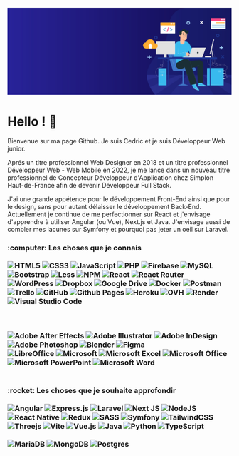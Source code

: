 ![Cover](asset/banner.jpg)
<h1>Hello ! 👋</h1>
<p>Bienvenue sur ma page Github. Je suis Cedric et je suis Développeur Web junior. </p>

<p>Aprés un titre professionnel Web Designer en 2018 et un titre professionnel Développeur Web - Web Mobile en 2022, je me lance dans un nouveau titre professionnel de Concepteur Développeur d'Application chez Simplon Haut-de-France afin de devenir Développeur Full Stack. </p>

<p>J'ai une grande appétence pour le développement Front-End ainsi que pour le design, sans pour autant délaisser le développement Back-End. Actuellement je continue de me perfectionner sur React et j'envisage d'apprendre à utiliser Angular (ou Vue), Next.js et Java. J'envisage aussi de combler mes lacunes sur Symfony et pourquoi pas jeter un oeil sur Laravel. </p>

<h3>:computer: Les choses que je connais </3>
</br></br>

  <!-- <img alt="Bootstrap" src="https://img.shields.io/badge/bootstrap-%23563D7C.svg?style=for-the-badge&logo=bootstrap&logoColor=white" /> -->
  <img alt="HTML5" src="https://img.shields.io/badge/html5-%23E34F26.svg?style=flat&logo=appveyor&logo=html5&logoColor=white" />
  <img alt="CSS3" src="https://img.shields.io/badge/css3-%231572B6.svg?style=flat&logo=appveyor&logo=css3&logoColor=white" />
  <img alt="JavaScript" src="https://img.shields.io/badge/javascript-%23323330.svg?style=flat-square&logo=javascript&logoColor=%23F7DF1E" />
  <img alt="PHP" src="https://img.shields.io/badge/php-%23777BB4.svg?style=flat-square&logo=php&logoColor=white" />
  <img alt="Firebase" src="https://img.shields.io/badge/Firebase-039BE5?style=flat-square&logo=Firebase&logoColor=white" />
  <img alt="MySQL" src="https://img.shields.io/badge/mysql-%2300f.svg?style=flat-square&logo=mysql&logoColor=white" />
  <img alt="Bootstrap" src="https://img.shields.io/badge/bootstrap-%23563D7C.svg?style=flat-square&logo=bootstrap&logoColor=white" />
  <img alt="Less" src="https://img.shields.io/badge/less-2B4C80?style=flat-square&logo=less&logoColor=white" />
  <img alt="NPM" src="https://img.shields.io/badge/NPM-%23CB3837.svg?style=flat-square&logo=npm&logoColor=white" />
  <img alt="React" src="https://img.shields.io/badge/react-%2320232a.svg?style=flat-square&logo=react&logoColor=%2361DAFB" />
  <img alt="React Router" src="https://img.shields.io/badge/React_Router-CA4245?style=flat-square&logo=react-router&logoColor=white" />
  <img alt="WordPress" src="https://img.shields.io/badge/WordPress-%23117AC9.svg?style=flat-square&logo=WordPress&logoColor=white" />
  <img alt="Dropbox" src="https://img.shields.io/badge/Dropbox-%233B4D98.svg?style=flat-square&logo=Dropbox&logoColor=white" />
  <img alt="Google Drive" src="https://img.shields.io/badge/Google%20Drive-4285F4?style=flat-square&logo=googledrive&logoColor=white" />
  <img alt="Docker" src="https://img.shields.io/badge/docker-%230db7ed.svg?style=flat-square&logo=docker&logoColor=white" />
  <img alt="Postman" src="https://img.shields.io/badge/Postman-FF6C37?style=flat-square&logo=postman&logoColor=white" />
  <img alt="Trello" src="https://img.shields.io/badge/Trello-%23026AA7.svg?style=flat-square&logo=Trello&logoColor=white" />
  <img alt="GitHub" src="https://img.shields.io/badge/github-%23121011.svg?style=flat-square&logo=github&logoColor=white" />

  <img alt="Github Pages" src="https://img.shields.io/badge/github%20pages-121013?style=flat-square&logo=github&logoColor=white" />
  <img alt="Heroku" src="https://img.shields.io/badge/heroku-%23430098.svg?style=flat-square&logo=heroku&logoColor=white" />
  <img alt="OVH" src="https://img.shields.io/badge/ovh-%23123F6D.svg?style=flat-square&logo=ovh&logoColor=#123F6D" />
  <img alt="Render" src="https://img.shields.io/badge/Render-%46E3B7.svg?style=flat-square&logo=render&logoColor=white" />

  <!-- <img alt="CodePen" src="https://img.shields.io/badge/CodePen-white?style=flat-square&logo=codepen&logoColor=black" />
  <img alt="Notepad++" src="https://img.shields.io/badge/Notepad++-90E59A.svg?style=flat-square&logo=notepad%2b%2b&logoColor=black" />
  <img alt="Sublime Text" src="https://img.shields.io/badge/sublime_text-%23575757.svg?style=flat-square&logo=sublime-text&logoColor=important" /> -->
  <img alt="Visual Studio Code" src="https://img.shields.io/badge/Visual%20Studio%20Code-0078d7.svg?style=flat-square&logo=visual-studio-code&logoColor=white" />

  <!-- <img alt="Edge" src="https://img.shields.io/badge/Edge-0078D7?style=flat-square&logo=Microsoft-edge&logoColor=white" />
  <img alt="Firefox" src="https://img.shields.io/badge/Firefox-FF7139?style=flat-square&logo=Firefox-Browser&logoColor=white" />
  <img alt="Google Chrome" src="https://img.shields.io/badge/Google%20Chrome-4285F4?style=flat-square&logo=GoogleChrome&logoColor=white" />
  <img alt="Opera" src="https://img.shields.io/badge/Opera-FF1B2D?style=flat-square&logo=Opera&logoColor=white" />
  <img alt="Safari" src="https://img.shields.io/badge/Safari-000000?style=flat-square&logo=Safari&logoColor=white" /> -->
</br></br>
  <img alt="Adobe After Effects" src="https://img.shields.io/badge/Adobe%20After%20Effects-9999FF.svg?style=flat-square&logo=Adobe%20After%20Effects&logoColor=white" />
  <img alt="Adobe Illustrator" src="https://img.shields.io/badge/adobe%20illustrator-%23FF9A00.svg?style=flat-square&logo=adobe%20illustrator&logoColor=white" />
  <img alt="Adobe InDesign" src="https://img.shields.io/badge/Adobe%20InDesign-49021F?style=flat-square&logo=adobeindesign&logoColor=white" />
  <img alt="Adobe Photoshop" src="https://img.shields.io/badge/adobe%20photoshop-%2331A8FF.svg?style=flat-square&logo=adobe%20photoshop&logoColor=white" />
  <img alt="Blender" src="https://img.shields.io/badge/blender-%23F5792A.svg?style=flat-square&logo=blender&logoColor=white" />
  <img alt="Figma" src="https://img.shields.io/badge/figma-%23F24E1E.svg?style=flat-square&logo=figma&logoColor=white" />
</br>
  <img alt="LibreOffice" src="https://img.shields.io/badge/LibreOffice-%2318A303?style=flat-square&logo=LibreOffice&logoColor=white" />
  <img alt="Microsoft" src="https://img.shields.io/badge/Microsoft-0078D4?style=flat-square&logo=microsoft&logoColor=white" />
  <img alt="Microsoft Excel" src="https://img.shields.io/badge/Microsoft_Excel-217346?style=flat-square&logo=microsoft-excel&logoColor=white" />
  <img alt="Microsoft Office" src="https://img.shields.io/badge/Microsoft_Office-D83B01?style=flat-square&logo=microsoft-office&logoColor=white" />
  <img alt="Microsoft PowerPoint" src="https://img.shields.io/badge/Microsoft_PowerPoint-B7472A?style=flat-square&logo=microsoft-powerpoint&logoColor=white" />
  <img alt="Microsoft Word" src="https://img.shields.io/badge/Microsoft_Word-2B579A?style=flat-square&logo=microsoft-word&logoColor=white" />
</br></br>
<h3>:rocket: Les choses que je souhaite approfondir </3>
</br></br>

<img alt="Angular" src="https://img.shields.io/badge/angular-%23DD0031.svg?style=flat-square&logo=angular&logoColor=white" />
<img alt="Express.js" src="https://img.shields.io/badge/express.js-%23404d59.svg?style=flat-square&logo=express&logoColor=%2361DAFB" />
<img alt="Laravel" src="https://img.shields.io/badge/laravel-%23FF2D20.svg?style=flat-square&logo=laravel&logoColor=white" />
<img alt="Next JS" src="https://img.shields.io/badge/Next-black?style=flat-square&logo=next.js&logoColor=white" />
<img alt="NodeJS" src="https://img.shields.io/badge/node.js-6DA55F?style=flat-square&logo=node.js&logoColor=white" />
<img alt="React Native" src="https://img.shields.io/badge/react_native-%2320232a.svg?style=flat-square&logo=react&logoColor=%2361DAFB" />
<img alt="Redux" src="https://img.shields.io/badge/redux-%23593d88.svg?style=flat-square&logo=redux&logoColor=white" />
<img alt="SASS" src="https://img.shields.io/badge/SASS-hotpink.svg?style=flat-square&logo=SASS&logoColor=white" />
<img alt="Symfony" src="https://img.shields.io/badge/symfony-%23000000.svg?style=flat-square&logo=symfony&logoColor=white" />
<img alt="TailwindCSS" src="https://img.shields.io/badge/tailwindcss-%2338B2AC.svg?style=flat-square&logo=tailwind-css&logoColor=white" />
<img alt="Threejs" src="https://img.shields.io/badge/threejs-black?style=flat-square&logo=three.js&logoColor=white" />
<img alt="Vite" src="https://img.shields.io/badge/vite-%23646CFF.svg?style=flat-square&logo=vite&logoColor=white" />
<img alt="Vue.js" src="https://img.shields.io/badge/vuejs-%2335495e.svg?style=flat-square&logo=vuedotjs&logoColor=%234FC08D" />
<img alt="Java" src="https://img.shields.io/badge/java-%23ED8B00.svg?style=flat-square&logo=openjdk&logoColor=white" />
<img alt="Python" src="https://img.shields.io/badge/python-3670A0?style=flat-square&logo=python&logoColor=ffdd54" />
<img alt="TypeScript" src="https://img.shields.io/badge/typescript-%23007ACC.svg?style=flat-square&logo=typescript&logoColor=white" />
</br></br>
<img alt="MariaDB" src="https://img.shields.io/badge/MariaDB-003545?style=flat-square&logo=mariadb&logoColor=white" />
<img alt="MongoDB" src="https://img.shields.io/badge/MongoDB-%234ea94b.svg?style=flat-square&logo=mongodb&logoColor=white" />
<img alt="Postgres" src="https://img.shields.io/badge/postgres-%23316192.svg?style=flat-square&logo=postgresql&logoColor=white" />

